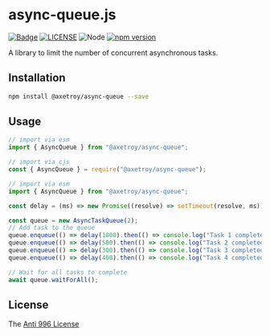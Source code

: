 # async-queue.js

[![Badge](https://img.shields.io/badge/link-996.icu-%23FF4D5B.svg?style=flat-square)](https://996.icu/#/en_US)
[![LICENSE](https://img.shields.io/badge/license-Anti%20996-blue.svg?style=flat-square)](https://github.com/996icu/996.ICU/blob/master/LICENSE)
![Node](https://img.shields.io/badge/node-%3E=14-blue.svg?style=flat-square)
[![npm version](https://badge.fury.io/js/@axetroy/async-queue.svg)](https://badge.fury.io/js/async-queue)

A library to limit the number of concurrent asynchronous tasks.

## Installation

```bash
npm install @axetroy/async-queue --save
```

## Usage

```js
// import via esm
import { AsyncQueue } from "@axetroy/async-queue";

// import via cjs
const { AsyncQueue } = require("@axetroy/async-queue");
```

```js
// import via esm
import { AsyncQueue } from "@axetroy/async-queue";

const delay = (ms) => new Promise((resolve) => setTimeout(resolve, ms));

const queue = new AsyncTaskQueue(2);
// Add task to the queue
queue.enqueue(() => delay(1000).then(() => console.log("Task 1 completed")));
queue.enqueue(() => delay(500).then(() => console.log("Task 2 completed")));
queue.enqueue(() => delay(300).then(() => console.log("Task 3 completed")));
queue.enqueue(() => delay(400).then(() => console.log("Task 4 completed")));

// Wait for all tasks to complete
await queue.waitForAll();
```

## License

The [Anti 996 License](LICENSE)
